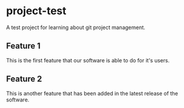 # project-test
A test project for learning about git project management.

## Feature 1
This is the first feature that our software is able to do for it's users.

## Feature 2
This is another feature that has been added in the latest release of the software.
